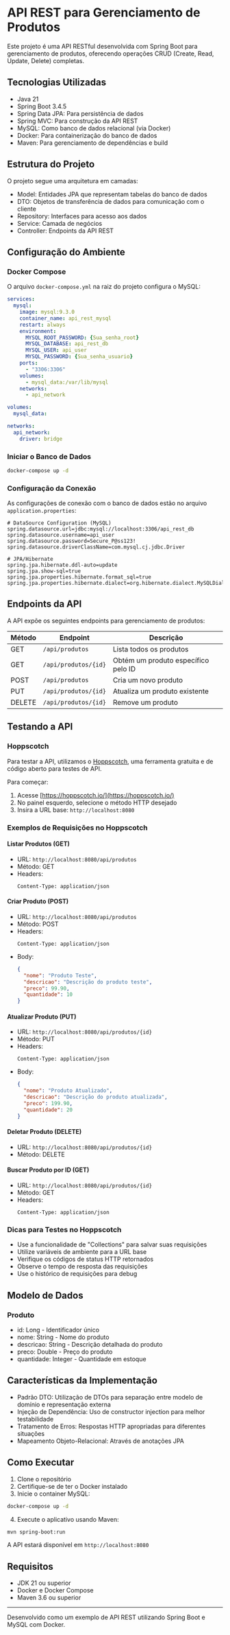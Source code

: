 # API REST para Gerenciamento de Produtos

Este projeto é uma API RESTful desenvolvida com Spring Boot para gerenciamento de produtos, oferecendo operações CRUD (Create, Read, Update, Delete) completas.

## Tecnologias Utilizadas

- Java 21
- Spring Boot 3.4.5
- Spring Data JPA: Para persistência de dados
- Spring MVC: Para construção da API REST
- MySQL: Como banco de dados relacional (via Docker)
- Docker: Para containerização do banco de dados
- Maven: Para gerenciamento de dependências e build

## Estrutura do Projeto

O projeto segue uma arquitetura em camadas:

- Model: Entidades JPA que representam tabelas do banco de dados
- DTO: Objetos de transferência de dados para comunicação com o cliente
- Repository: Interfaces para acesso aos dados
- Service: Camada de negócios
- Controller: Endpoints da API REST

## Configuração do Ambiente

### Docker Compose

O arquivo `docker-compose.yml` na raiz do projeto configura o MySQL:

```yaml
services:
  mysql:
    image: mysql:9.3.0
    container_name: api_rest_mysql
    restart: always
    environment:
      MYSQL_ROOT_PASSWORD: {Sua_senha_root}
      MYSQL_DATABASE: api_rest_db
      MYSQL_USER: api_user
      MYSQL_PASSWORD: {Sua_senha_usuario}
    ports:
      - "3306:3306"
    volumes:
      - mysql_data:/var/lib/mysql
    networks:
      - api_network

volumes:
  mysql_data:

networks:
  api_network:
    driver: bridge
```

### Iniciar o Banco de Dados

```bash
docker-compose up -d
```

### Configuração da Conexão

As configurações de conexão com o banco de dados estão no arquivo `application.properties`:

```properties
# DataSource Configuration (MySQL)
spring.datasource.url=jdbc:mysql://localhost:3306/api_rest_db
spring.datasource.username=api_user
spring.datasource.password=Secure_P@ss123!
spring.datasource.driverClassName=com.mysql.cj.jdbc.Driver

# JPA/Hibernate
spring.jpa.hibernate.ddl-auto=update
spring.jpa.show-sql=true
spring.jpa.properties.hibernate.format_sql=true
spring.jpa.properties.hibernate.dialect=org.hibernate.dialect.MySQLDialect
```

## Endpoints da API

A API expõe os seguintes endpoints para gerenciamento de produtos:

| Método | Endpoint | Descrição |
|--------|----------|-----------|
| GET | `/api/produtos` | Lista todos os produtos |
| GET | `/api/produtos/{id}` | Obtém um produto específico pelo ID |
| POST | `/api/produtos` | Cria um novo produto |
| PUT | `/api/produtos/{id}` | Atualiza um produto existente |
| DELETE | `/api/produtos/{id}` | Remove um produto |

## Testando a API

### Hoppscotch

Para testar a API, utilizamos o [Hoppscotch](https://hoppscotch.io/), uma ferramenta gratuita e de código aberto para testes de API. 

Para começar:
1. Acesse [https://hoppscotch.io/](https://hoppscotch.io/)
2. No painel esquerdo, selecione o método HTTP desejado
3. Insira a URL base: `http://localhost:8080`

### Exemplos de Requisições no Hoppscotch

#### Listar Produtos (GET)
- URL: `http://localhost:8080/api/produtos`
- Método: GET
- Headers: 
  ```
  Content-Type: application/json
  ```

#### Criar Produto (POST)
- URL: `http://localhost:8080/api/produtos`
- Método: POST
- Headers:
  ```
  Content-Type: application/json
  ```
- Body:
  ```json
  {
    "nome": "Produto Teste",
    "descricao": "Descrição do produto teste",
    "preco": 99.90,
    "quantidade": 10
  }
  ```

#### Atualizar Produto (PUT)
- URL: `http://localhost:8080/api/produtos/{id}`
- Método: PUT
- Headers:
  ```
  Content-Type: application/json
  ```
- Body:
  ```json
  {
    "nome": "Produto Atualizado",
    "descricao": "Descrição do produto atualizada",
    "preco": 199.90,
    "quantidade": 20
  }
  ```

#### Deletar Produto (DELETE)
- URL: `http://localhost:8080/api/produtos/{id}`
- Método: DELETE

#### Buscar Produto por ID (GET)
- URL: `http://localhost:8080/api/produtos/{id}`
- Método: GET
- Headers:
  ```
  Content-Type: application/json
  ```

### Dicas para Testes no Hoppscotch
- Use a funcionalidade de "Collections" para salvar suas requisições
- Utilize variáveis de ambiente para a URL base
- Verifique os códigos de status HTTP retornados
- Observe o tempo de resposta das requisições
- Use o histórico de requisições para debug

## Modelo de Dados

### Produto
- id: Long - Identificador único
- nome: String - Nome do produto
- descricao: String - Descrição detalhada do produto
- preco: Double - Preço do produto
- quantidade: Integer - Quantidade em estoque

## Características da Implementação

- Padrão DTO: Utilização de DTOs para separação entre modelo de domínio e representação externa
- Injeção de Dependência: Uso de constructor injection para melhor testabilidade
- Tratamento de Erros: Respostas HTTP apropriadas para diferentes situações
- Mapeamento Objeto-Relacional: Através de anotações JPA

## Como Executar

1. Clone o repositório
2. Certifique-se de ter o Docker instalado
3. Inicie o container MySQL:
```bash
docker-compose up -d
```
4. Execute o aplicativo usando Maven:
```bash
mvn spring-boot:run
```

A API estará disponível em `http://localhost:8080`

## Requisitos

- JDK 21 ou superior
- Docker e Docker Compose
- Maven 3.6 ou superior

---

Desenvolvido como um exemplo de API REST utilizando Spring Boot e MySQL com Docker.
